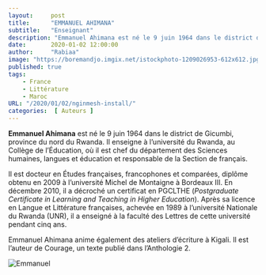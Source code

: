 ```yaml
---
layout:     post 
title:      "EMMANUEL AHIMANA"
subtitle:   "Enseignant"
description: "Emmanuel Ahimana est né le 9 juin 1964 dans le district de Gicumbi, province du nord du Rwanda. Il enseigne à l’université du Rwanda, au Collège de l’Éducation, où il est chef du département des Sciences humaines, langues et éducation et responsable de la Section de français.  "
date:       2020-01-02 12:00:00
author:     "Rabiaa"
image: "https://boremandjo.imgix.net/istockphoto-1209026953-612x612.jpg"
published: true
tags:
    - France 
    - Littérature
    - Maroc
URL: "/2020/01/02/nginmesh-install/"
categories:  [ Auteurs ]
---
```



**Emmanuel Ahimana** est né le 9 juin 1964 dans le district de Gicumbi, province du nord du Rwanda. Il enseigne à l’université du Rwanda, au Collège de l’Éducation, où il est chef du département des Sciences humaines, langues et éducation et responsable de la Section de français. 

Il est docteur en Études françaises, francophones et comparées, diplôme obtenu en 2009 à l’université Michel de Montaigne à Bordeaux III. En décembre 2010, il a décroché un certificat en PGCLTHE (*Postgraduate Certificate in Learning and Teaching in Higher Education*). Après sa licence en Langue et Littérature françaises, achevée en 1989 à l’université Nationale du Rwanda (UNR), il a enseigné à la faculté des Lettres de cette université pendant cinq ans.

Emmanuel Ahimana anime également des ateliers d’écriture à Kigali. 
Il est l’auteur de Courage, un texte publié dans l’Anthologie 2. 

![Emmanuel](https://boremandjo.imgix.net/emmanuel%20ahimana2.PNG)